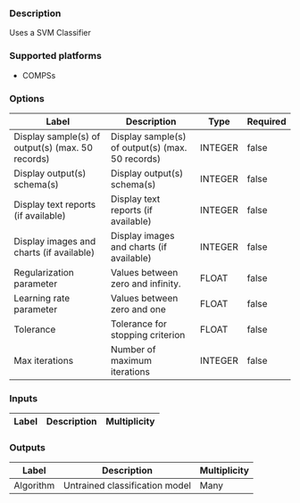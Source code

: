 ###  Description
Uses a SVM Classifier

###  Supported platforms
* COMPSs

###  Options
| Label | Description | Type | Required |
|---|---|---|---|
| Display sample(s) of output(s) (max. 50 records) | Display sample(s) of output(s) (max. 50 records) | INTEGER | false |
| Display output(s) schema(s) | Display output(s) schema(s) | INTEGER | false |
| Display text reports (if available) | Display text reports (if available) | INTEGER | false |
| Display images and charts (if available) | Display images and charts (if available) | INTEGER | false |
| Regularization  parameter | Values between zero and infinity. | FLOAT | false |
| Learning rate parameter | Values between zero and one | FLOAT | false |
| Tolerance | Tolerance for stopping criterion | FLOAT | false |
| Max iterations | Number of maximum iterations | INTEGER | false |

###  Inputs
| Label | Description | Multiplicity |
|---|---|---|

###  Outputs
| Label | Description | Multiplicity |
|---|---|---|
| Algorithm | Untrained classification model | Many |
